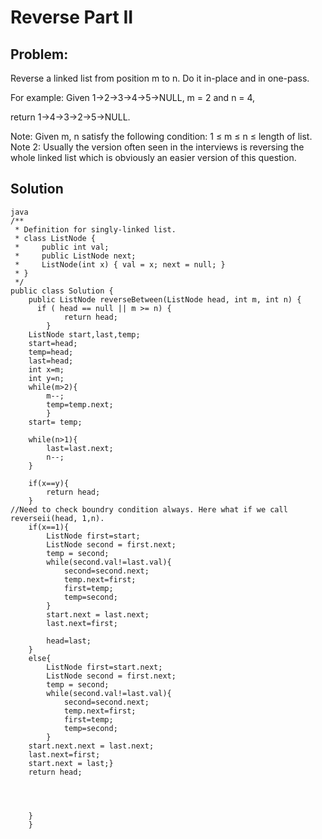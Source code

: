 # Reverse Part II

## Problem:

Reverse a linked list from position m to n. Do it in-place and in one-pass.

For example:
Given 1->2->3->4->5->NULL, m = 2 and n = 4,

return 1->4->3->2->5->NULL.

 Note:
Given m, n satisfy the following condition:
1 ≤ m ≤ n ≤ length of list. Note 2:
Usually the version often seen in the interviews is reversing the whole linked list which is obviously an easier version 
of this question. 


## Solution

```
java
/**
 * Definition for singly-linked list.
 * class ListNode {
 *     public int val;
 *     public ListNode next;
 *     ListNode(int x) { val = x; next = null; }
 * }
 */
public class Solution {
	public ListNode reverseBetween(ListNode head, int m, int n) {
	  if ( head == null || m >= n) {
			return head;
		}
    ListNode start,last,temp;
	start=head;
	temp=head;
	last=head;
	int x=m;
	int y=n;
	while(m>2){
		m--;
		temp=temp.next;
		}
	start= temp;
	
	while(n>1){
		last=last.next;
		n--;
	}
	
	if(x==y){
		return head;
	}
//Need to check boundry condition always. Here what if we call reverseii(head, 1,n).
	if(x==1){
		ListNode first=start;
		ListNode second = first.next;
		temp = second;
		while(second.val!=last.val){
			second=second.next;
			temp.next=first;
			first=temp;
			temp=second;
		}
		start.next = last.next;
		last.next=first;
		
		head=last;
	}
	else{
		ListNode first=start.next;
		ListNode second = first.next;
		temp = second;
		while(second.val!=last.val){
			second=second.next;
			temp.next=first;
			first=temp;
			temp=second;
		}
	start.next.next = last.next;
	last.next=first;
	start.next = last;} 
	return head;
	



	}
	}




```
